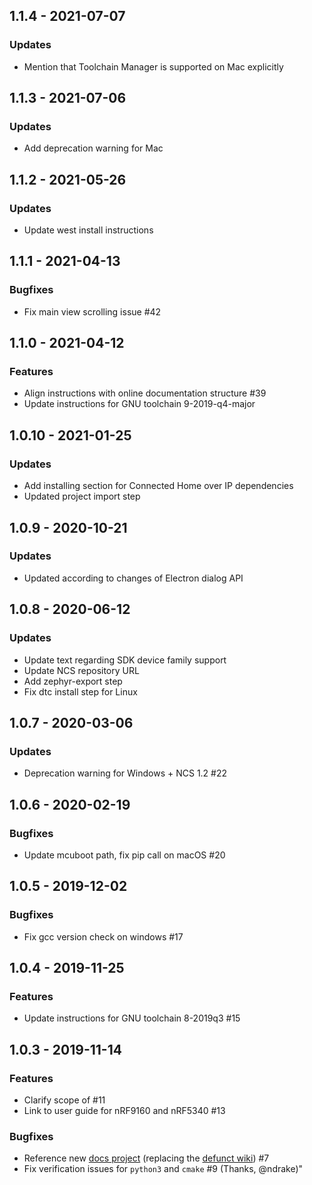 ## 1.1.4 - 2021-07-07
### Updates
- Mention that Toolchain Manager is supported on Mac explicitly

## 1.1.3 - 2021-07-06
### Updates
- Add deprecation warning for Mac

## 1.1.2 - 2021-05-26
### Updates
- Update west install instructions

## 1.1.1 - 2021-04-13
### Bugfixes
- Fix main view scrolling issue #42

## 1.1.0 - 2021-04-12
### Features
- Align instructions with online documentation structure #39
- Update instructions for GNU toolchain 9-2019-q4-major

## 1.0.10 - 2021-01-25
### Updates
* Add installing section for Connected Home over IP dependencies
* Updated project import step

## 1.0.9 - 2020-10-21
### Updates
* Updated according to changes of Electron dialog API

## 1.0.8 - 2020-06-12
### Updates
- Update text regarding SDK device family support
- Update NCS repository URL
- Add zephyr-export step
- Fix dtc install step for Linux

## 1.0.7 - 2020-03-06
### Updates
- Deprecation warning for Windows + NCS 1.2 #22

## 1.0.6 - 2020-02-19
### Bugfixes
- Update mcuboot path, fix pip call on macOS #20

## 1.0.5 - 2019-12-02
### Bugfixes
- Fix gcc version check on windows #17

## 1.0.4 - 2019-11-25
### Features
- Update instructions for GNU toolchain 8-2019q3 #15

## 1.0.3 - 2019-11-14
### Features
- Clarify scope of #11
- Link to user guide for nRF9160 and nRF5340 #13
### Bugfixes
- Reference new [docs project](https://nordicsemiconductor.github.io/pc-nrfconnect-docs/) (replacing the [defunct wiki](https://github.com/NordicSemiconductor/pc-nrfconnect-core/wiki)) #7
- Fix verification issues for `python3` and `cmake` #9 (Thanks, @ndrake)"
